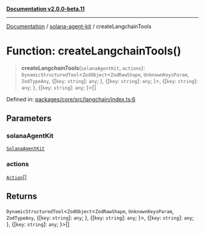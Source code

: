 [**Documentation v2.0.0-beta.11**](../../README.md)

***

[Documentation](../../README.md) / [solana-agent-kit](../README.md) / createLangchainTools

# Function: createLangchainTools()

> **createLangchainTools**(`solanaAgentKit`, `actions`): `DynamicStructuredTool`\<`ZodObject`\<`ZodRawShape`, `UnknownKeysParam`, `ZodTypeAny`, \{[`key`: `string`]: `any`; \}, \{[`key`: `string`]: `any`; \}\>, \{[`key`: `string`]: `any`; \}, \{[`key`: `string`]: `any`; \}\>[]

Defined in: [packages/core/src/langchain/index.ts:6](https://github.com/michaelessiet/solana-agent-kit/blob/d01565d8314c89261231d701336a71dcba5f4bf6/packages/core/src/langchain/index.ts#L6)

## Parameters

### solanaAgentKit

[`SolanaAgentKit`](../classes/SolanaAgentKit.md)

### actions

[`Action`](../interfaces/Action.md)[]

## Returns

`DynamicStructuredTool`\<`ZodObject`\<`ZodRawShape`, `UnknownKeysParam`, `ZodTypeAny`, \{[`key`: `string`]: `any`; \}, \{[`key`: `string`]: `any`; \}\>, \{[`key`: `string`]: `any`; \}, \{[`key`: `string`]: `any`; \}\>[]
